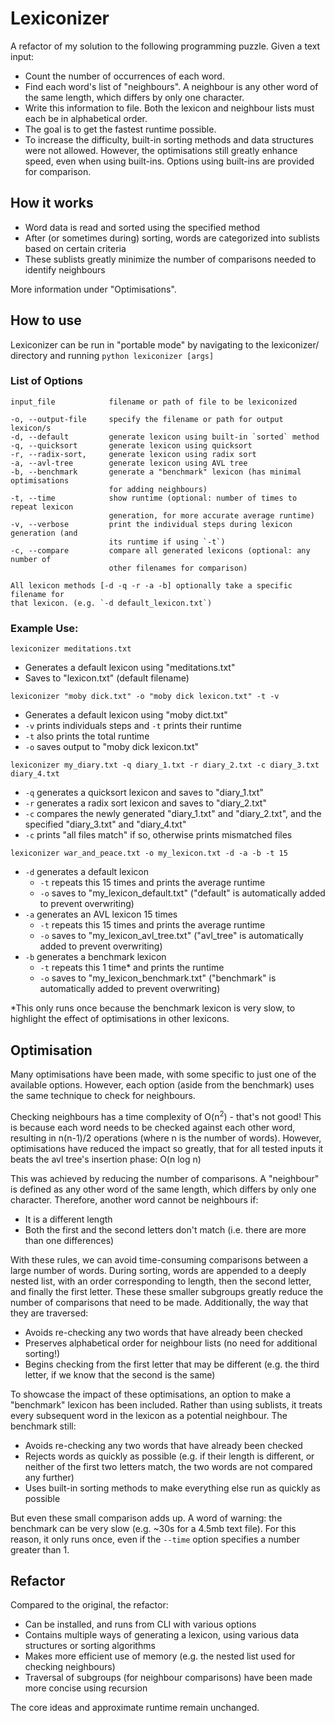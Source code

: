 # Lexiconizer
A refactor of my solution to the following programming puzzle. Given a text input:
- Count the number of occurrences of each word.
- Find each word's list of "neighbours". A neighbour is any other word of the same length, which differs by only one character.
- Write this information to file. Both the lexicon and neighbour lists must each be in alphabetical order.
- The goal is to get the fastest runtime possible.
- To increase the difficulty, built-in sorting methods and data structures were not allowed. However, the optimisations still greatly enhance speed, even when using built-ins. Options using built-ins are provided for comparison.


## How it works
- Word data is read and sorted using the specified method
- After (or sometimes during) sorting, words are categorized into sublists based on certain criteria
- These sublists greatly minimize the number of comparisons needed to identify neighbours

More information under "Optimisations".


## How to use
Lexiconizer can be run in "portable mode" by navigating to the lexiconizer/ directory and running `python lexiconizer [args]`

<!-- TODO: Complete. It can also be installed, using... -->

### List of Options
```
input_file            filename or path of file to be lexiconized

-o, --output-file     specify the filename or path for output lexicon/s
-d, --default         generate lexicon using built-in `sorted` method
-q, --quicksort       generate lexicon using quicksort
-r, --radix-sort,     generate lexicon using radix sort
-a, --avl-tree        generate lexicon using AVL tree
-b, --benchmark       generate a "benchmark" lexicon (has minimal optimisations
                      for adding neighbours)
-t, --time            show runtime (optional: number of times to repeat lexicon
                      generation, for more accurate average runtime)
-v, --verbose         print the individual steps during lexicon generation (and
                      its runtime if using `-t`)
-c, --compare         compare all generated lexicons (optional: any number of
                      other filenames for comparison)

All lexicon methods [-d -q -r -a -b] optionally take a specific filename for
that lexicon. (e.g. `-d default_lexicon.txt`)
```


### Example Use:
`lexiconizer meditations.txt`
- Generates a default lexicon using "meditations.txt"
- Saves to "lexicon.txt" (default filename)

`lexiconizer "moby dick.txt" -o "moby dick lexicon.txt" -t -v`
- Generates a default lexicon using "moby dict.txt"
- `-v` prints individuals steps and `-t` prints their runtime
- `-t` also prints the total runtime
- `-o` saves output to "moby dick lexicon.txt"

`lexiconizer my_diary.txt -q diary_1.txt -r diary_2.txt -c diary_3.txt diary_4.txt`
- `-q` generates a quicksort lexicon and saves to "diary_1.txt"
- `-r` generates a radix sort lexicon and saves to "diary_2.txt"
- `-c` compares the newly generated "diary_1.txt" and "diary_2.txt", and the specified "diary_3.txt" and "diary_4.txt"
- `-c` prints "all files match" if so, otherwise prints mismatched files

`lexiconizer war_and_peace.txt -o my_lexicon.txt -d -a -b -t 15`
- `-d` generates a default lexicon
  - `-t` repeats this 15 times and prints the average runtime
  - `-o` saves to "my_lexicon_default.txt" ("default" is automatically added to prevent overwriting)
- `-a` generates an AVL lexicon 15 times
  - `-t` repeats this 15 times and prints the average runtime
  - `-o` saves to "my_lexicon_avl_tree.txt" ("avl_tree" is automatically added to prevent overwriting)
- `-b` generates a benchmark lexicon
  - `-t` repeats this 1 time* and prints the runtime
  - `-o` saves to "my_lexicon_benchmark.txt" ("benchmark" is automatically added to prevent overwriting)

*This only runs once because the benchmark lexicon is very slow, to highlight the effect of optimisations in other lexicons.


## Optimisation
Many optimisations have been made, with some specific to just one of the available options. However, each option (aside from the benchmark) uses the same technique to check for neighbours. 

Checking neighbours has a time complexity of O(n<sup>2</sup>) - that's not good! This is because each word needs to be checked against each other word, resulting in n(n-1)/2 operations (where n is the number of words). However, optimisations have reduced the impact so greatly, that for all tested inputs it beats the avl tree's insertion phase: O(n log n)

This was achieved by reducing the number of comparisons. A "neighbour" is defined as any other word of the same length, which differs by only one character. Therefore, another word cannot be neighbours if:
- It is a different length
- Both the first and the second letters don't match (i.e. there are more than one differences)

With these rules, we can avoid time-consuming comparisons between a large number of words. During sorting, words are appended to a deeply nested list, with an order corresponding to length, then the second letter, and finally the first letter. These these smaller subgroups greatly reduce the number of comparisons that need to be made. Additionally, the way that they are traversed:
- Avoids re-checking any two words that have already been checked
- Preserves alphabetical order for neighbour lists (no need for additional sorting!)
- Begins checking from the first letter that may be different (e.g. the third letter, if we know that the second is the same)

To showcase the impact of these optimisations, an option to make a "benchmark" lexicon has been included. Rather than using sublists, it treats every subsequent word in the lexicon as a potential neighbour. The benchmark still:
- Avoids re-checking any two words that have already been checked
- Rejects words as quickly as possible (e.g. if their length is different, or neither of the first two letters match, the two words are not compared any further)
- Uses built-in sorting methods to make everything else run as quickly as possible

But even these small comparison adds up. A word of warning: the benchmark can be very slow (e.g. ~30s for a 4.5mb text file). For this reason, it only runs once, even if the `--time` option specifies a number greater than 1.


## Refactor
Compared to the original, the refactor:
- Can be installed, and runs from CLI with various options
- Contains multiple ways of generating a lexicon, using various data structures or sorting algorithms
- Makes more efficient use of memory (e.g. the nested list used for checking neighbours)
- Traversal of subgroups (for neighbour comparisons) have been made more concise using recursion

The core ideas and approximate runtime remain unchanged.